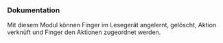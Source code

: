 ﻿### Dokumentation

Mit diesem Modul können Finger im Lesegerät angelernt, gelöscht, Aktion verknüft und Finger den Aktionen zugeordnet werden.

